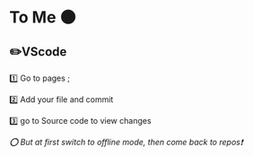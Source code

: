 # To Me 🌑
<h2>✏️VScode</h2> <dl>1️⃣ Go to pages ;</dl>
                <dl>2️⃣ Add your file and commit</dl>
                <dl>3️⃣ go to Source code to view changes </dl>

<em>⭕ But at first switch to offline mode, then come back to repos❗</em> 